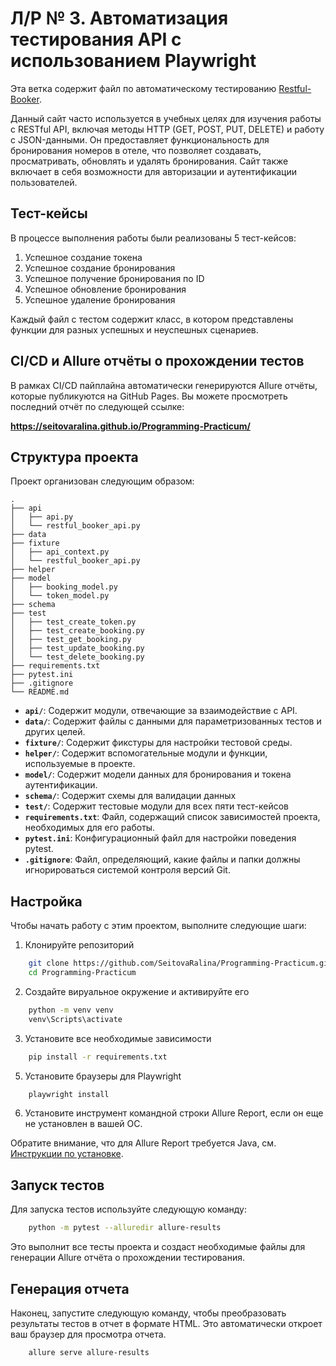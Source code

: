 # Л/Р № 3. Автоматизация тестирования API с использованием Playwright
Эта ветка содержит файл по автоматическому тестированию [Restful-Booker](https://restful-booker.herokuapp.com/).

Данный сайт часто используется в учебных целях для изучения работы с RESTful API, включая методы HTTP (GET, POST, PUT, DELETE) и работу с JSON-данными. Он предоставляет функциональность для бронирования номеров в отеле, что позволяет создавать, просматривать, обновлять и удалять бронирования. Сайт также включает в себя возможности для авторизации и аутентификации пользователей.

## Тест-кейсы
В процессе выполнения работы были реализованы 5 тест-кейсов:
1. Успешное создание токена 
2. Успешное создание бронирования
3. Успешное получение бронирования по ID
4. Успешное обновление бронирования
5. Успешное удаление бронирования

Каждый файл с тестом содержит класс, в котором представлены функции для разных успешных и неуспешных сценариев.

## CI/CD и Allure отчёты о прохождении тестов
В рамках CI/CD пайплайна автоматически генерируются Allure отчёты, которые публикуются на GitHub Pages. Вы можете просмотреть последний отчёт по следующей ссылке:

**https://seitovaralina.github.io/Programming-Practicum/**

## Структура проекта

Проект организован следующим образом:
```
.
├── api
│   ├── api.py
│   └── restful_booker_api.py
├── data
├── fixture
│   ├── api_context.py
│   └── restful_booker_api.py
├── helper
├── model
│   ├── booking_model.py
│   └── token_model.py
├── schema
├── test
│   ├── test_create_token.py
│   ├── test_create_booking.py
│   ├── test_get_booking.py
│   ├── test_update_booking.py
│   └── test_delete_booking.py
├── requirements.txt
├── pytest.ini
├── .gitignore
└── README.md
```

- **`api/`**: Содержит модули, отвечающие за взаимодействие с API.
- **`data/`**: Содержит файлы с данными для параметризованных тестов и других целей.
- **`fixture/`**: Содержит фикстуры для настройки тестовой среды.
- **`helper/`**: Содержит вспомогательные модули и функции, используемые в проекте.
- **`model/`**: Содержит модели данных для бронирования и токена аутентификации.
- **`schema/`**: Содержит схемы для валидации данных
- **`test/`**: Содержит тестовые модули для всех пяти тест-кейсов
- **`requirements.txt`**: Файл, содержащий список зависимостей проекта, необходимых для его работы.
- **`pytest.ini`**: Конфигурационный файл для настройки поведения pytest.
- **`.gitignore`**: Файл, определяющий, какие файлы и папки должны игнорироваться системой контроля версий Git.

## Настройка
Чтобы начать работу с этим проектом, выполните следующие шаги:

1. Клонируйте репозиторий
```bash
    git clone https://github.com/SeitovaRalina/Programming-Practicum.git
    cd Programming-Practicum
```
2. Создайте вируальное окружение и активируйте его
```bash
    python -m venv venv
    venv\Scripts\activate
```

3. Установите все необходимые зависимости
```bash
    pip install -r requirements.txt
```
5. Установите браузеры для Playwright
```bash
    playwright install
```
6. Установите инструмент командной строки Allure Report, если он еще не установлен в вашей ОС. 

Обратите внимание, что для Allure Report требуется Java, см. [Инструкции по установке](https://allurereport.org/docs/install/).

## Запуск тестов
Для запуска тестов используйте следующую команду:
```bash
    python -m pytest --alluredir allure-results
```
Это выполнит все тесты проекта и создаст необходимые файлы для генерации Allure отчёта о прохождении тестирования.

## Генерация отчета

Наконец, запустите следующую команду, чтобы преобразовать результаты тестов в отчет в формате HTML. Это автоматически откроет ваш браузер для просмотра отчета.

```bash
    allure serve allure-results
```